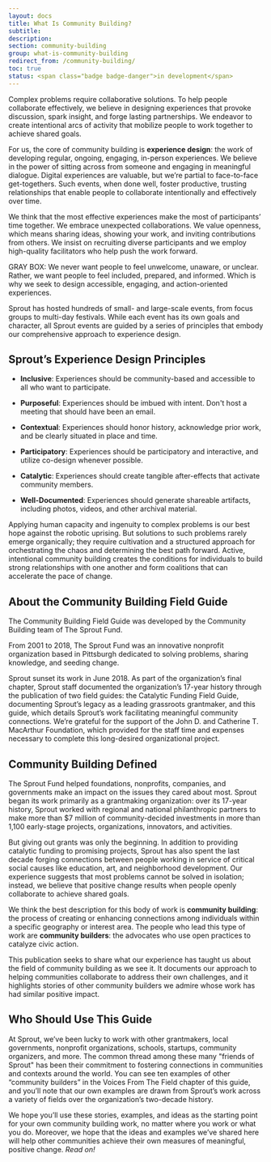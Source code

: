 ```yaml
---
layout: docs
title: What Is Community Building?
subtitle:
description:
section: community-building
group: what-is-community-building
redirect_from: /community-building/
toc: true
status: <span class="badge badge-danger">in development</span>
---
```


Complex problems require collaborative solutions. To help people collaborate effectively, we believe in designing experiences that provoke discussion, spark insight, and forge lasting partnerships. We endeavor to create intentional arcs of activity that mobilize people to work together to achieve shared goals.

For us, the core of community building is **experience design**: the work of developing regular, ongoing, engaging, in-person experiences. We believe in the power of sitting across from someone and engaging in meaningful dialogue. Digital experiences are valuable, but we’re partial to face-to-face get-togethers. Such events, when done well, foster productive, trusting relationships that enable people to collaborate intentionally and effectively over time.

We think that the most effective experiences make the most of participants’ time together. We embrace unexpected collaborations. We value openness, which means sharing ideas, showing your work, and inviting contributions from others. We insist on recruiting diverse participants and we employ high-quality facilitators who help push the work forward.

GRAY BOX: We never want people to feel unwelcome, unaware, or unclear. Rather, we want people to feel included, prepared, and informed. Which is why we seek to design accessible, engaging, and action-oriented experiences.  

Sprout has hosted hundreds of small- and large-scale events, from focus groups to multi-day festivals. While each event has its own goals and character, all Sprout events are guided by a series of principles that embody our comprehensive approach to experience design.

## Sprout’s Experience Design Principles

* **Inclusive**: Experiences should be community-based and accessible to all who want to participate.

* **Purposeful**: Experiences should be imbued with intent. Don't host a meeting that should have been an email.

* **Contextual**: Experiences should honor history, acknowledge prior work, and be clearly situated in place and time.

* **Participatory**: Experiences should be participatory and interactive, and utilize co-design whenever possible.

* **Catalytic**: Experiences should create tangible after-effects that activate community members.

* **Well-Documented**: Experiences should generate shareable artifacts, including photos, videos, and other archival material.

Applying human capacity and ingenuity to complex problems is our best hope against the robotic uprising. But solutions to such problems rarely emerge organically; they require cultivation and a structured approach for orchestrating the chaos and determining the best path forward. Active, intentional community building creates the conditions for individuals to build strong relationships with one another and form coalitions that can accelerate the pace of change.


## About the Community Building Field Guide

The Community Building Field Guide was developed by the Community Building team of The Sprout Fund.

From 2001 to 2018, The Sprout Fund was an innovative nonprofit organization based in Pittsburgh dedicated to solving problems, sharing knowledge, and seeding change.

Sprout sunset its work in June 2018. As part of the organization’s final chapter, Sprout staff documented the organization’s 17-year history through the publication of two field guides: the Catalytic Funding Field Guide, documenting Sprout’s legacy as a leading grassroots grantmaker, and this guide, which details Sprout’s work facilitating meaningful community connections. We’re grateful for the support of the John D. and Catherine T. MacArthur Foundation, which provided for the staff time and expenses necessary to complete this long-desired organizational project.

## Community Building Defined

The Sprout Fund helped foundations, nonprofits, companies, and governments make an impact on the issues they cared about most. Sprout began its work primarily as a grantmaking organization: over its 17-year history, Sprout worked with regional and national philanthropic partners to make more than $7 million of community-decided investments in more than 1,100 early-stage projects, organizations, innovators, and activities.

But giving out grants was only the beginning. In addition to providing catalytic funding to promising projects, Sprout has also spent the last decade forging connections between people working in service of critical social causes like education, art, and neighborhood development. Our experience suggests that most problems cannot be solved in isolation; instead, we believe that positive change results when people openly collaborate to achieve shared goals.

We think the best description for this body of work is **community building**: the process of creating or enhancing connections among individuals within a specific geography or interest area. The people who lead this type of work are **community builders**: the advocates who use open practices to catalyze civic action.

This publication seeks to share what our experience has taught us about the field of community building as we see it. It documents our approach to helping communities collaborate to address their own challenges, and it highlights stories of other community builders we admire whose work has had similar positive impact.

## Who Should Use This Guide

At Sprout, we’ve been lucky to work with other grantmakers, local governments, nonprofit organizations, schools, startups, community organizers, and more. The common thread among these many "friends of Sprout" has been their commitment to fostering connections in communities and contexts around the world. You can see ten examples of other “community builders” in the Voices From The Field chapter of this guide, and you’ll note that our own examples are drawn from Sprout’s work across a variety of fields over the organization’s two-decade history.

We hope you’ll use these stories, examples, and ideas as the starting point for your own community building work, no matter where you work or what you do. Moreover, we hope that the ideas and examples we’ve shared here will help other communities achieve their own measures of meaningful, positive change. _Read on!_

